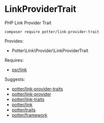 # LinkProviderTrait
PHP Link Provider Trait

`composer require potter/link-provider-trait`

Provides:
 * Potter\Link\Provider\LinkProviderTrait

Requires:
 * [psr/link](https://github.com/php-fig/link)

Suggests:
 * [potter/link-provider-traits](https://github.com/jaypotter/LinkProviderTraits)
 * [potter/link-provider](https://github.com/jaypotter/LinkProvider)
 * [potter/link-traits](https://github.com/jaypotter/LinkTraits)
 * [potter/link](https://github.com/jaypotter/Link)
 * [potter/traits](https://github.com/jaypotter/Traits)
 * [potter/framework](https://github.com/jaypotter/Framework)